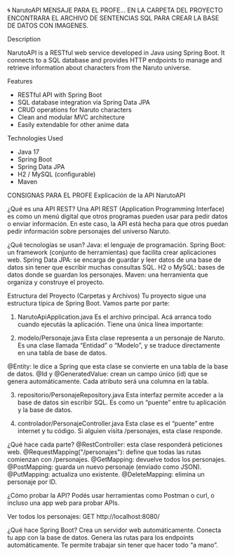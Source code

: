  🌀 NarutoAPI
MENSAJE PARA EL PROFE...
EN LA CARPETA DEL PROYECTO ENCONTRARA EL ARCHIVO DE SENTENCIAS SQL PARA CREAR LA BASE DE DATOS CON IMAGENES.

Description

NarutoAPI is a RESTful web service developed in Java using Spring Boot. It connects to a SQL database and provides HTTP endpoints to manage and retrieve information about characters from the Naruto universe.

 Features

- RESTful API with Spring Boot
- SQL database integration via Spring Data JPA
- CRUD operations for Naruto characters
- Clean and modular MVC architecture
- Easily extendable for other anime data

Technologies Used

- Java 17
- Spring Boot
- Spring Data JPA
- H2 / MySQL (configurable)
- Maven



CONSIGNAS PARA EL PROFE
Explicación de la API NarutoAPI

¿Qué es una API REST?
Una API REST (Application Programming Interface) es como un menú digital que otros programas pueden usar para pedir datos o enviar información.
En este caso, la API está hecha para que otros puedan pedir información sobre personajes del universo Naruto.

¿Qué tecnologías se usan?
Java: el lenguaje de programación.
Spring Boot: un framework (conjunto de herramientas) que facilita crear aplicaciones web.
Spring Data JPA: se encarga de guardar y leer datos de una base de datos sin tener que escribir muchas consultas SQL.
H2 o MySQL: bases de datos donde se guardan los personajes.
Maven: una herramienta que organiza y construye el proyecto.


Estructura del Proyecto (Carpetas y Archivos)
Tu proyecto sigue una estructura típica de Spring Boot. Vamos parte por parte:

1. NarutoApiApplication.java
Es el archivo principal. Acá arranca todo cuando ejecutás la aplicación. Tiene una única línea importante:

2. modelo/Personaje.java
Esta clase representa a un personaje de Naruto. Es una clase llamada “Entidad” o “Modelo”, y se traduce directamente en una tabla de base de datos.

@Entity: le dice a Spring que esta clase se convierte en una tabla de la base de datos.
@Id y @GeneratedValue: crean un campo único (id) que se genera automáticamente.
Cada atributo será una columna en la tabla.

3. repositorio/PersonajeRepository.java
Esta interfaz permite acceder a la base de datos sin escribir SQL.
Es como un “puente” entre tu aplicación y la base de datos.

4. controlador/PersonajeController.java
Esta clase es el “puente” entre internet y tu código. Si alguien visita /personajes, esta clase responde.

¿Qué hace cada parte?
@RestController: esta clase responderá peticiones web.
@RequestMapping("/personajes"): define que todas las rutas comienzan con /personajes.
@GetMapping: devuelve todos los personajes.
@PostMapping: guarda un nuevo personaje (enviado como JSON).
@PutMapping: actualiza uno existente.
@DeleteMapping: elimina un personaje por ID.

¿Cómo probar la API?
Podés usar herramientas como Postman o curl, o incluso una app web para probar APIs.

Ver todos los personajes:
GET http://localhost:8080/

¿Qué hace Spring Boot?
Crea un servidor web automáticamente.
Conecta tu app con la base de datos.
Genera las rutas para los endpoints automáticamente.
Te permite trabajar sin tener que hacer todo “a mano”.

